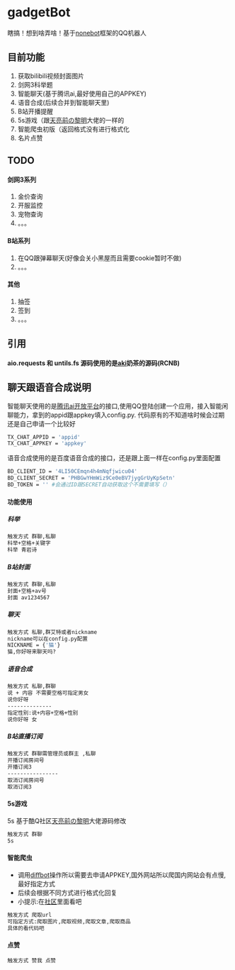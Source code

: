 # gadgetBot
瞎搞！想到啥弄啥！基于[nonebot]框架的QQ机器人

[nonebot]: https://github.com/richardchien/nonebot

## 目前功能
1. 获取bilibili视频封面图片
2. 剑网3科举题
3. 智能聊天(基于腾讯ai,最好使用自己的APPKEY)
4. 语音合成(后续合并到智能聊天里)
5. B站开播提醒
6. 5s游戏（跟[天亮前の黎明]大佬的一样的
7. 智能爬虫初版（返回格式没有进行格式化
8. 名片点赞

## TODO
#### 剑网3系列
1. 金价查询
2. 开服监控
3. 宠物查询
4. 。。。

#### B站系列
1. 在QQ跟弹幕聊天(好像会关小黑屋而且需要cookie暂时不做)
2. 。。。

#### 其他
1. 抽签
2. 签到
3. 。。。

## 引用
#### aio.requests 和 untils.fs 源码使用的是[aki]奶茶的源码(RCNB)

[aki]: https://github.com/cczu-osa/aki/tree/master/aki



## 聊天跟语音合成说明
智能聊天使用的是[腾讯ai开放平台]的接口,使用QQ登陆创建一个应用，接入智能闲聊能力，拿到的appid跟appkey填入config.py.
代码原有的不知道啥时候会过期还是自己申请一个比较好
```bash 
TX_CHAT_APPID = 'appid'
TX_CHAT_APPKEY = 'appkey'
```
语音合成使用的是百度语音合成的接口，还是跟上面一样在config.py里面配置
```bash
BD_CLIENT_ID = '4LI50CEmqn4h4mNqfjwicu04'
BD_CLIENT_SECRET = 'PHBGwYHmWiz9Ce0eBV7jygGrUyKpSetn'
BD_TOKEN = '' #会通过ID跟SECRET自动获取这个不需要填写（）
```
[腾讯ai开放平台]:https://ai.qq.com/
#### 功能使用
##### 科举
```bash
触发方式 群聊,私聊
科举+空格+关键字
科举 青岩诗
```
##### B站封面
```bash
触发方式 群聊,私聊
封面+空格+av号
封面 av1234567
```

##### 聊天
```bash
触发方式 私聊,群艾特或者nickname
nickname可以在config.py配置
NICKNAME = {'猫'}
猫,你好呀来聊天吗?
```

##### 语音合成
```bash
触发方式 私聊,群聊
说 + 内容 不需要空格可指定男女
说你好呀
--------------
指定性别:说+内容+空格+性别
说你好呀 女
```

##### B站直播订阅
```bash
触发方式 群聊需管理员或群主 ,私聊
开播订阅房间号
开播订阅3
----------------
取消订阅房间号
取消订阅3
```

#### 5s游戏
5s 基于酷Q社区[天亮前の黎明]大佬源码修改

[天亮前の黎明]: https://cqp.cc/t/39520
```bash
触发方式 群聊
5s
```

#### 智能爬虫
- 调用[diffbot]操作所以需要去申请APPKEY,国外网站所以爬国内网站会有点慢,最好指定方式
- 后续会根据不同方式进行格式化回复
- 小提示:在[社区]里面看吧

[diffbot]:https://www.diffbot.com/dev/home/
[社区]:https://cqp.cc/t/42103
```bash
触发方式 爬取url
可指定方式:爬取图片,爬取视频,爬取文章,爬取商品
具体的看代码吧
```

#### 点赞
```bash
触发方式 赞我 点赞
```









